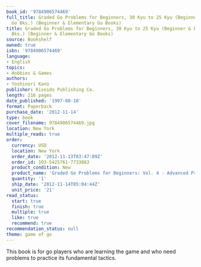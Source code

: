 ```yaml
---
book_id: '9784906574469'
full_title: Graded Go Problems for Beginners, 30 Kyu to 25 Kyu (Beginner & Elementary
  Go Bks.) (Beginner & Elementary Go Books)
title: Graded Go Problems for Beginners, 30 Kyu to 25 Kyu (Beginner & Elementary Go
  Bks.) (Beginner & Elementary Go Books)
source: Bookshelf
owned: true
isbn: '9784906574469'
language:
- English
topics:
- Hobbies & Games
authors:
- Yoshinori Kano
publisher: Kiseido Publishing Co.
length: 216 pages
date_published: '1997-08-10'
format: Paperback
purchase_date: '2012-11-14'
type: book
cover_filename: 9784906574469.jpg
location: New York
multiple_reads: true
order:
  currency: USD
  location: New York
  order_date: '2012-11-13T03:47:09Z'
  order_id: 103-5425761-7733863
  product_condition: New
  product_name: 'Graded Go Problems for Beginners: Vol. 4 - Advanced Problems'
  quantity: '1'
  ship_date: '2012-11-14T05:04:44Z'
  unit_price: '21'
read_status:
  start: true
  finish: true
  multiple: true
  like: true
  recommend: true
recommendation_status: null
theme: game of go
---
```

This book is for go players who are learning the game and who need problems to practice its fundamental tactics.

